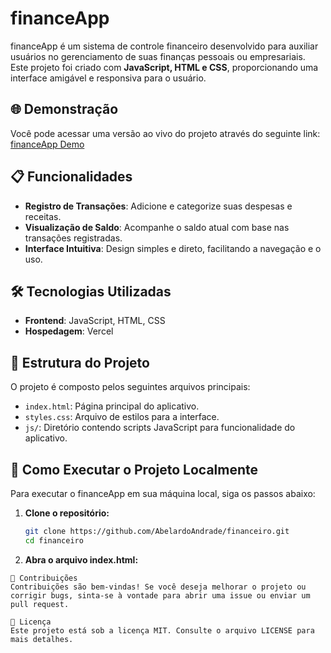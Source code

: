 # financeApp

financeApp é um sistema de controle financeiro desenvolvido para auxiliar usuários no gerenciamento de suas finanças pessoais ou empresariais. Este projeto foi criado com **JavaScript, HTML e CSS**, proporcionando uma interface amigável e responsiva para o usuário.

## 🌐 Demonstração

Você pode acessar uma versão ao vivo do projeto através do seguinte link:
[financeApp Demo](https://finances-seven-sage.vercel.app)

## 📋 Funcionalidades

- **Registro de Transações**: Adicione e categorize suas despesas e receitas.
- **Visualização de Saldo**: Acompanhe o saldo atual com base nas transações registradas.
- **Interface Intuitiva**: Design simples e direto, facilitando a navegação e o uso.

## 🛠️ Tecnologias Utilizadas

- **Frontend**: JavaScript, HTML, CSS
- **Hospedagem**: Vercel

## 📂 Estrutura do Projeto

O projeto é composto pelos seguintes arquivos principais:

- `index.html`: Página principal do aplicativo.
- `styles.css`: Arquivo de estilos para a interface.
- `js/`: Diretório contendo scripts JavaScript para funcionalidade do aplicativo.

## 🚀 Como Executar o Projeto Localmente

Para executar o financeApp em sua máquina local, siga os passos abaixo:

1. **Clone o repositório:**
   ```bash
   git clone https://github.com/AbelardoAndrade/financeiro.git
   cd financeiro
2. **Abra o arquivo index.html:**
```Você pode simplesmente abrir o arquivo index.html em seu navegador preferido para visualizar o aplicativo.
🤝 Contribuições
Contribuições são bem-vindas! Se você deseja melhorar o projeto ou corrigir bugs, sinta-se à vontade para abrir uma issue ou enviar um pull request.

📄 Licença
Este projeto está sob a licença MIT. Consulte o arquivo LICENSE para mais detalhes.

